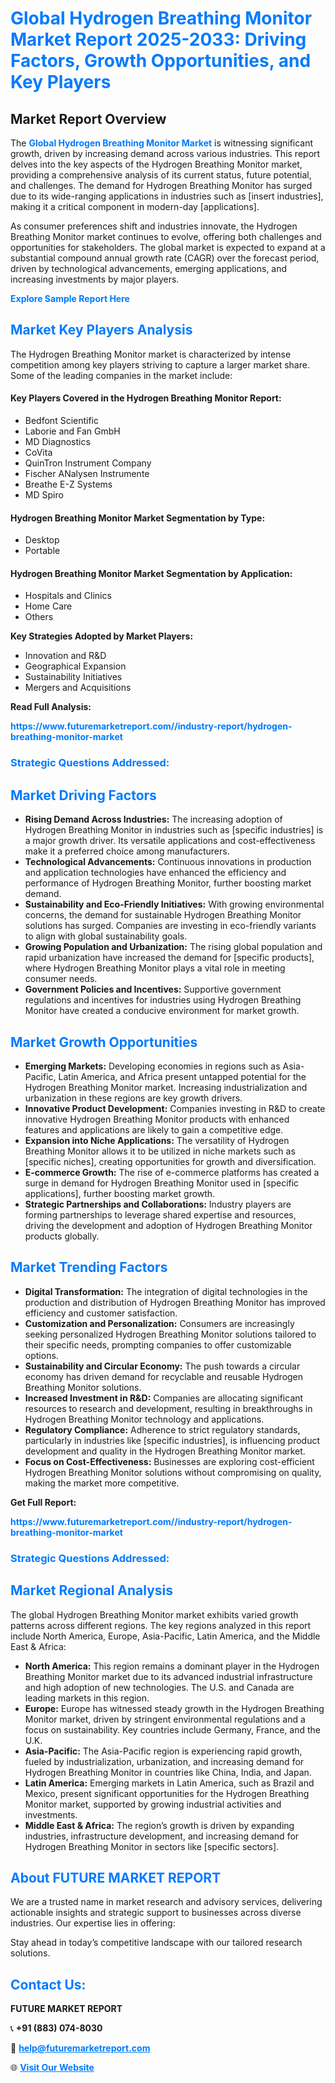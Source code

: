 <h1 style="color: #007BFF;">Global Hydrogen Breathing Monitor Market Report 2025-2033: Driving Factors, Growth Opportunities, and Key Players</h1>

<section id="overview">
<h2>Market Report Overview</h2>
<p>The <a href="https://www.futuremarketreport.com//industry-report/hydrogen-breathing-monitor-market" style="color: #007BFF; text-decoration: none;"><strong>Global Hydrogen Breathing Monitor Market</strong></a> is witnessing significant growth, driven by increasing demand across various industries. This report delves into the key aspects of the Hydrogen Breathing Monitor market, providing a comprehensive analysis of its current status, future potential, and challenges. The demand for Hydrogen Breathing Monitor has surged due to its wide-ranging applications in industries such as [insert industries], making it a critical component in modern-day [applications].</p>
<p>As consumer preferences shift and industries innovate, the Hydrogen Breathing Monitor market continues to evolve, offering both challenges and opportunities for stakeholders. The global market is expected to expand at a substantial compound annual growth rate (CAGR) over the forecast period, driven by technological advancements, emerging applications, and increasing investments by major players.</p>
</section>

<section id="overview">
<p><a href="https://www.futuremarketreport.com//request-sample/reportId=78765" style="color: #007BFF; text-decoration: none;"><strong>Explore Sample Report Here</strong></a></p>
</section>

<section id="key-players">
<h2 style="color: #007BFF;">Market Key Players Analysis</h2>
<p>The Hydrogen Breathing Monitor market is characterized by intense competition among key players striving to capture a larger market share. Some of the leading companies in the market include:</p>
<h4>Key Players Covered in the Hydrogen Breathing Monitor Report:</h4>
<ul><li>Bedfont Scientific</li><li>Laborie and Fan GmbH</li><li>MD Diagnostics</li><li>CoVita</li><li>QuinTron Instrument Company</li><li>Fischer ANalysen Instrumente</li><li>Breathe E-Z Systems</li><li>MD Spiro</li></ul>
<h4>Hydrogen Breathing Monitor Market Segmentation by Type:</h4>
<ul><li>Desktop</li><li>Portable</li></ul>

<h4>Hydrogen Breathing Monitor Market Segmentation by Application:</h4>
<ul><li>Hospitals and Clinics</li><li>Home Care</li><li>Others</li></ul>
<p><strong>Key Strategies Adopted by Market Players:</strong></p>
<ul>
<li>Innovation and R&D</li>
<li>Geographical Expansion</li>
<li>Sustainability Initiatives</li>
<li>Mergers and Acquisitions</li>
</ul>
</section>

<section>
<p><strong>Read Full Analysis: </strong></p><a href="https://www.futuremarketreport.com//industry-report/hydrogen-breathing-monitor-market" style="color: #007BFF; text-decoration: none;"><strong>https://www.futuremarketreport.com//industry-report/hydrogen-breathing-monitor-market</strong></a>
<h3 style="color: #007BFF;">Strategic Questions Addressed:</h3>
</section>

<section id="driving-factors">
<h2 style="color: #007BFF;">Market Driving Factors</h2>
<ul>
<li><strong>Rising Demand Across Industries:</strong> The increasing adoption of Hydrogen Breathing Monitor in industries such as [specific industries] is a major growth driver. Its versatile applications and cost-effectiveness make it a preferred choice among manufacturers.</li>
<li><strong>Technological Advancements:</strong> Continuous innovations in production and application technologies have enhanced the efficiency and performance of Hydrogen Breathing Monitor, further boosting market demand.</li>
<li><strong>Sustainability and Eco-Friendly Initiatives:</strong> With growing environmental concerns, the demand for sustainable Hydrogen Breathing Monitor solutions has surged. Companies are investing in eco-friendly variants to align with global sustainability goals.</li>
<li><strong>Growing Population and Urbanization:</strong> The rising global population and rapid urbanization have increased the demand for [specific products], where Hydrogen Breathing Monitor plays a vital role in meeting consumer needs.</li>
<li><strong>Government Policies and Incentives:</strong> Supportive government regulations and incentives for industries using Hydrogen Breathing Monitor have created a conducive environment for market growth.</li>
</ul>
</section>

<section id="growth-opportunities">
<h2 style="color: #007BFF;">Market Growth Opportunities</h2>
<ul>
<li><strong>Emerging Markets:</strong> Developing economies in regions such as Asia-Pacific, Latin America, and Africa present untapped potential for the Hydrogen Breathing Monitor market. Increasing industrialization and urbanization in these regions are key growth drivers.</li>
<li><strong>Innovative Product Development:</strong> Companies investing in R&D to create innovative Hydrogen Breathing Monitor products with enhanced features and applications are likely to gain a competitive edge.</li>
<li><strong>Expansion into Niche Applications:</strong> The versatility of Hydrogen Breathing Monitor allows it to be utilized in niche markets such as [specific niches], creating opportunities for growth and diversification.</li>
<li><strong>E-commerce Growth:</strong> The rise of e-commerce platforms has created a surge in demand for Hydrogen Breathing Monitor used in [specific applications], further boosting market growth.</li>
<li><strong>Strategic Partnerships and Collaborations:</strong> Industry players are forming partnerships to leverage shared expertise and resources, driving the development and adoption of Hydrogen Breathing Monitor products globally.</li>
</ul>
</section>

<section id="trending-factors">
<h2 style="color: #007BFF;">Market Trending Factors</h2>
<ul>
<li><strong>Digital Transformation:</strong> The integration of digital technologies in the production and distribution of Hydrogen Breathing Monitor has improved efficiency and customer satisfaction.</li>
<li><strong>Customization and Personalization:</strong> Consumers are increasingly seeking personalized Hydrogen Breathing Monitor solutions tailored to their specific needs, prompting companies to offer customizable options.</li>
<li><strong>Sustainability and Circular Economy:</strong> The push towards a circular economy has driven demand for recyclable and reusable Hydrogen Breathing Monitor solutions.</li>
<li><strong>Increased Investment in R&D:</strong> Companies are allocating significant resources to research and development, resulting in breakthroughs in Hydrogen Breathing Monitor technology and applications.</li>
<li><strong>Regulatory Compliance:</strong> Adherence to strict regulatory standards, particularly in industries like [specific industries], is influencing product development and quality in the Hydrogen Breathing Monitor market.</li>
<li><strong>Focus on Cost-Effectiveness:</strong> Businesses are exploring cost-efficient Hydrogen Breathing Monitor solutions without compromising on quality, making the market more competitive.</li>
</ul>
</section>

<section>
<p><strong>Get Full Report: </strong></p><a href="https://www.futuremarketreport.com//industry-report/hydrogen-breathing-monitor-market" style="color: #007BFF; text-decoration: none;"><strong>https://www.futuremarketreport.com//industry-report/hydrogen-breathing-monitor-market</strong></a>
<h3 style="color: #007BFF;">Strategic Questions Addressed:</h3>
</section>


<section id="regional-analysis">
<h2 style="color: #007BFF;">Market Regional Analysis</h2>
<p>The global Hydrogen Breathing Monitor market exhibits varied growth patterns across different regions. The key regions analyzed in this report include North America, Europe, Asia-Pacific, Latin America, and the Middle East & Africa:</p>
<ul>
<li><strong>North America:</strong> This region remains a dominant player in the Hydrogen Breathing Monitor market due to its advanced industrial infrastructure and high adoption of new technologies. The U.S. and Canada are leading markets in this region.</li>
<li><strong>Europe:</strong> Europe has witnessed steady growth in the Hydrogen Breathing Monitor market, driven by stringent environmental regulations and a focus on sustainability. Key countries include Germany, France, and the U.K.</li>
<li><strong>Asia-Pacific:</strong> The Asia-Pacific region is experiencing rapid growth, fueled by industrialization, urbanization, and increasing demand for Hydrogen Breathing Monitor in countries like China, India, and Japan.</li>
<li><strong>Latin America:</strong> Emerging markets in Latin America, such as Brazil and Mexico, present significant opportunities for the Hydrogen Breathing Monitor market, supported by growing industrial activities and investments.</li>
<li><strong>Middle East & Africa:</strong> The region’s growth is driven by expanding industries, infrastructure development, and increasing demand for Hydrogen Breathing Monitor in sectors like [specific sectors].</li>
</ul>
</section>

<footer>
<h2 style="color: #007BFF;">About FUTURE MARKET REPORT</h2>
<p>We are a trusted name in market research and advisory services, delivering actionable insights and strategic support to businesses across diverse industries. Our expertise lies in offering:</p>

<p>Stay ahead in today’s competitive landscape with our tailored research solutions.</p>

<h2 style="color: #007BFF;">Contact Us:</h2>
<p><strong>FUTURE MARKET REPORT</strong></p>
<p>📞 <strong>+91 (883) 074-8030</strong></p>
<p>📧 <strong><a href="mailto:help@futuremarketreport.com" style="color: #007BFF;">help@futuremarketreport.com</a></strong></p>
<p>🌐 <strong><a href="https://www.futuremarketreport.com/" style="color: #007BFF;">Visit Our Website</a></strong></p>
</footer>
